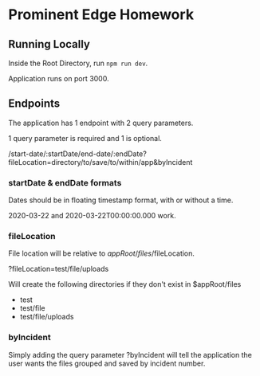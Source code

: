 # Prominent Edge Homework

## Running Locally
Inside the Root Directory, run `npm run dev`.

Application runs on port 3000.

## Endpoints
The application has 1 endpoint with 2 query parameters.

1 query parameter is required and 1 is optional.

/start-date/:startDate/end-date/:endDate?fileLocation=directory/to/save/to/within/app&byIncident

### startDate & endDate formats
Dates should be in floating timestamp format, with or without a time.

2020-03-22 and 2020-03-22T00:00:00.000 work.

### fileLocation
File location will be relative to $appRoot/files/$fileLocation.

?fileLocation=test/file/uploads

Will create the following directories if they don't exist in $appRoot/files
- test
- test/file
- test/file/uploads

### byIncident
Simply adding the query parameter ?byIncident will tell the application the user wants the files grouped and saved by incident number.